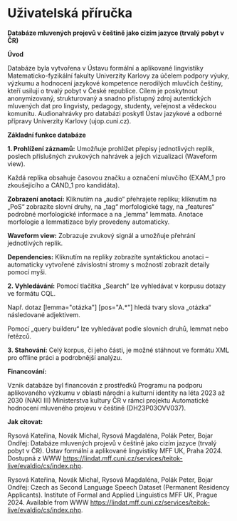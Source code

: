 # Uživatelská příručka

**Databáze mluvených projevů v češtině jako cizím jazyce (trvalý pobyt v ČR)**


**Úvod**

Databáze byla vytvořena v Ústavu formální a aplikované lingvistiky Matematicko-fyzikální fakulty Univerzity Karlovy za účelem podpory výuky, výzkumu a hodnocení jazykové kompetence nerodilých mluvčích češtiny, kteří usilují o trvalý pobyt v České republice. Cílem je poskytnout anonymizovaný, strukturovaný a snadno přístupný zdroj autentických mluvených dat pro lingvisty, pedagogy, studenty, veřejnost a vědeckou komunitu. Audionahrávky pro databázi poskytl Ústav jazykové a odborné přípravy Univerzity Karlovy (ujop.cuni.cz).

**Základní funkce databáze**

**1. Prohlížení záznamů:** Umožňuje prohlížet přepisy jednotlivých replik, poslech příslušných zvukových nahrávek a jejich vizualizaci (Waveform view).

Každá replika obsahuje časovou značku a označení mluvčího (EXAM_1 pro zkoušejícího a CAND_1 pro kandidáta).

**Zobrazení anotací:** Kliknutím na „audio“ přehrajete repliku; kliknutím na „PoS“ zobrazíte slovní druhy, na „tag“ morfologické tagy, na „features“ podrobné morfologické informace a na „lemma“ lemmata. Anotace morfologie a lemmatizace byly provedeny automaticky.

**Waveform view:** Zobrazuje zvukový signál a umožňuje přehrání jednotlivých replik.

**Dependencies:** Kliknutím na repliky zobrazíte syntaktickou anotaci – automaticky vytvořené závislostní stromy s možností zobrazit detaily pomocí myši.


**2. Vyhledávání:** Pomocí tlačítka „Search“ lze vyhledávat v korpusu dotazy ve formátu CQL.

Např. dotaz [lemma="otázka"] [pos="A.*"] hledá tvary slova „otázka“ následované adjektivem.

Pomocí „query builderu“ lze vyhledávat podle slovních druhů, lemmat nebo řetězců.


**3. Stahování:** Celý korpus, či jeho části, je možné stáhnout ve formátu XML pro offline práci a podrobnější analýzu.


**Financování:**

Vznik databáze byl financován z prostředků Programu na podporu aplikovaného výzkumu v oblasti národní a kulturní identity na léta 2023 až 2030 (NAKI III) Ministerstva kultury ČR v rámci projektu Automatické hodnocení mluveného projevu v češtině (DH23P03OVV037).

**Jak citovat:**

Rysová Kateřina, Novák Michal, Rysová Magdaléna, Polák Peter, Bojar Ondřej: Databáze mluvených projevů v češtině jako cizím jazyce (trvalý pobyt v ČR). Ústav formální a aplikované lingvistiky MFF UK, Praha 2024. Dostupná z WWW <https://lindat.mff.cuni.cz/services/teitok-live/evaldio/cs/index.php>.

Rysová Kateřina, Novák Michal, Rysová Magdaléna, Polák Peter, Bojar Ondřej: Czech as Second Language Speech Dataset (Permanent Residency Applicants). Institute of Formal and Applied Linguistics MFF UK, Prague 2024. Available from WWW <https://lindat.mff.cuni.cz/services/teitok-live/evaldio/cs/index.php>.

